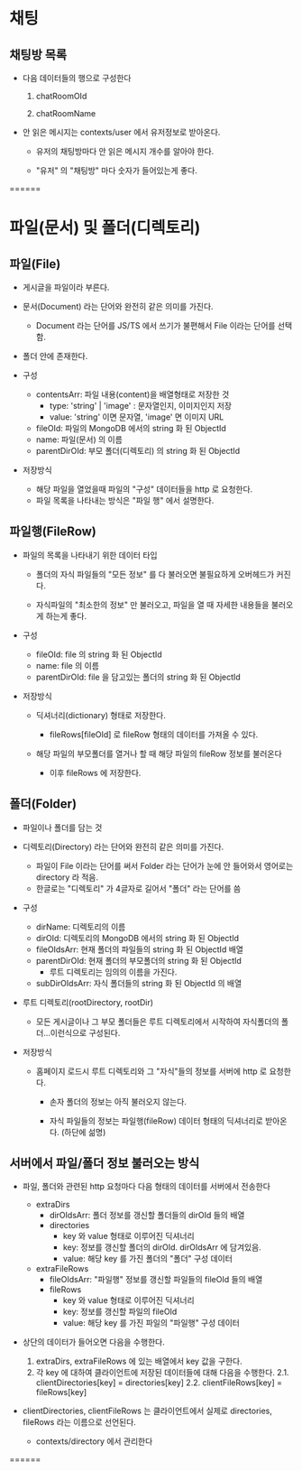 # 채팅

## 채팅방 목록

- 다음 데이터들의 행으로 구성한다

  1. chatRoomOId

  2. chatRoomName

- 안 읽은 메시지는 contexts/user 에서 유저정보로 받아온다.

  - 유저의 채팅방마다 안 읽은 메시지 개수를 알아야 한다.

  - "유저" 의 "채팅방" 마다 숫자가 들어있는게 좋다.

======

# 파일(문서) 및 폴더(디렉토리)

## 파일(File)

- 게시글을 파일이라 부른다.

- 문서(Document) 라는 단어와 완전히 같은 의미를 가진다.

  - Document 라는 단어를 JS/TS 에서 쓰기가 불편해서 File 이라는 단어를 선택함.

- 폴더 안에 존재한다.

- 구성

  - contentsArr: 파일 내용(content)을 배열형태로 저장한 것
    - type: 'string' | 'image' : 문자열인지, 이미지인지 저장
    - value: 'string' 이면 문자열, 'image' 면 이미지 URL
  - fileOId: 파일의 MongoDB 에서의 string 화 된 ObjectId
  - name: 파일(문서) 의 이름
  - parentDirOId: 부모 폴더(디렉토리) 의 string 화 된 ObjectId

- 저장방식

  - 해당 파일을 열었을때 파일의 "구성" 데이터들을 http 로 요청한다.
  - 파일 목록을 나타내는 방식은 "파일 행" 에서 설명한다.

## 파일행(FileRow)

- 파일의 목록을 나타내기 위한 데이터 타입

  - 폴더의 자식 파일들의 "모든 정보" 를 다 불러오면 불필요하게 오버헤드가 커진다.

  - 자식파일의 "최소한의 정보" 만 불러오고, 파일을 열 때 자세한 내용들을 불러오게 하는게 좋다.

- 구성

  - fileOId: file 의 string 화 된 ObjectId
  - name: file 의 이름
  - parentDirOId: file 을 담고있는 폴더의 string 화 된 ObjectId

- 저장방식

  - 딕셔너리(dictionary) 형태로 저장한다.

    - fileRows[fileOId] 로 fileRow 형태의 데이터를 가져올 수 있다.

  - 해당 파일의 부모폴더를 열거나 할 때 해당 파일의 fileRow 정보를 불러온다

    - 이후 fileRows 에 저장한다.

## 폴더(Folder)

- 파일이나 폴더를 담는 것

- 디렉토리(Directory) 라는 단어와 완전히 같은 의미를 가진다.

  - 파일이 File 이라는 단어를 써서 Folder 라는 단어가 눈에 안 들어와서 영어로는 directory 라 적음.
  - 한글로는 "디렉토리" 가 4글자로 길어서 "폴더" 라는 단어를 씀

- 구성

  - dirName: 디렉토리의 이름
  - dirOId: 디렉토리의 MongoDB 에서의 string 화 된 ObjectId
  - fileOIdsArr: 현재 폴더의 파일들의 string 화 된 ObjectId 배열
  - parentDirOId: 현재 폴더의 부모폴더의 string 화 된 ObjectId
    - 루트 디렉토리는 임의의 이름을 가진다.
  - subDirOIdsArr: 자식 폴더들의 string 화 된 ObjectId 의 배열

- 루트 디렉토리(rootDirectory, rootDir)

  - 모든 게시글이나 그 부모 폴더들은 루트 디렉토리에서 시작하여 자식폴더의 폴더...이런식으로 구성된다.

- 저장방식

  - 홈페이지 로드시 루트 디렉토리와 그 "자식"들의 정보를 서버에 http 로 요청한다.

    - 손자 폴더의 정보는 아직 불러오지 않는다.

    - 자식 파일들의 정보는 파일행(fileRow) 데이터 형태의 딕셔너리로 받아온다. (하단에 섦명)

## 서버에서 파일/폴더 정보 불러오는 방식

- 파일, 폴더와 관련된 http 요청마다 다음 형태의 데이터를 서버에서 전송한다

  - extraDirs
    - dirOIdsArr: 폴더 정보를 갱신할 폴더들의 dirOId 들의 배열
    - directories
      - key 와 value 형태로 이루어진 딕셔너리
      - key: 정보를 갱신할 폴더의 dirOId. dirOIdsArr 에 담겨있음.
      - value: 해당 key 를 가진 폴더의 "폴더" 구성 데이터
  - extraFileRows
    - fileOIdsArr: "파일행" 정보를 갱신할 파일들의 fileOId 들의 배열
    - fileRows
      - key 와 value 형태로 이루어진 딕셔너리
      - key: 정보를 갱신할 파일의 fileOId
      - value: 해당 key 를 가진 파일의 "파일행" 구성 데이터

- 상단의 데이터가 들어오면 다음을 수행한다.

  1. extraDirs, extraFileRows 에 있는 배열에서 key 값을 구한다.
  2. 각 key 에 대하여 클라이언트에 저장된 데이터들에 대해 다음을 수행한다.
     2.1. clientDirectories[key] = directories[key]
     2.2. clientFileRows[key] = fileRows[key]

- clientDirectories, clientFileRows 는 클라이언트에서 실제로 directories, fileRows 라는 이름으로 선언된다.

  - contexts/directory 에서 관리한다

======
